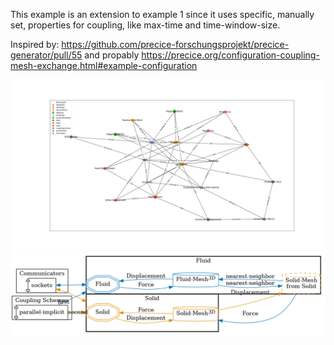 This example is an extension to example 1 since it uses specific, manually set, properties for coupling, like max-time and time-window-size. 

Inspired by: https://github.com/precice-forschungsprojekt/precice-generator/pull/55 and propably https://precice.org/configuration-coupling-mesh-exchange.html#example-configuration

![](config_graph.png)
![](image.png)
